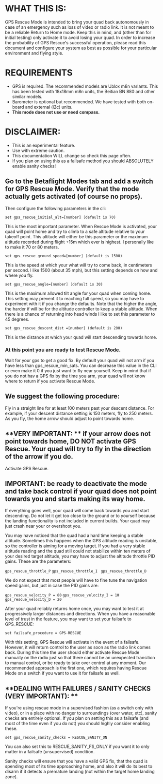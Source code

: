 # **WHAT THIS IS:**

GPS Rescue Mode is intended to bring your quad back autonomously in case of an emergency such as loss of video or radio link. It is not meant to be a reliable Return to Home mode. Keep this in mind, and (other than for initial testing) only activate it to avoid losing your quad. In order to increase the probability of GPS Rescue's successful operation, please read this document and configure your system as best as possible for your particular environment and flying style.

# **REQUIREMENTS**

* GPS is required. The recommended models are Ublox m8n variants. This has been tested with 18x18mm m8n units, the Beitian BN 880 and other similar models. 
* Barometer is optional but recommended. We have tested with both on-board and external (i2c) units.
* **This mode does not use or need compass.**

# **DISCLAIMER**: 
*  This is an experimental feature.
*  Use with extreme caution.
*  This documentation WILL change so check this page often. 
*  If you plan on using this as a failsafe method you should ABSOLUTELY enable sanity checks!

## Go to the Betaflight Modes tab and add a switch for GPS Rescue Mode. Verify that the mode actually gets activated (of course no props).

Then configure the following parameters in the cli:

`set gps_rescue_initial_alt=[number] (default is 70)`

This is the most important parameter. When Rescue Mode is activated, your quad will point home and try to climb to a safe altitude relative to your takeoff point. This altitude will either be this parameter or the maximum altitude recorded during flight +15m which ever is highest. I personally like to make it 70 or 80 meters.

`set gps_rescue_ground_speed=[number] (default is 1500)`


This is the speed at which your what will try to come back, in centimeters per second. I like 1500 (about 35 mph), but this setting depends on how and where you fly.

`set gps_rescue_angle=[number] (default is 30)`


This is the maximum allowed tilt angle for your quad when coming home. This setting may prevent it to reaching full speed, so you may have to experiment with it if you change the defaults. Note that the higher the angle, the harder if will be for the altitude controller to keep a stable altitude. When there is a chance of returning into head winds I 
  like to set this parameter to 45 degrees.

`set gps_rescue_descent_dist =[number] (default is 200)`


This is the distance at which your quad will start descending towards home.

### At this point you are ready to test Rescue Mode. 
 Wait for your gps to get a good fix. 
 By default your quad will not arm if you have less than gps_rescue_min_sats. 
You can decrease this value in the CLI or even make it 0 if you just want to fly near yourself. Keep in mind that if you do not hav a GPS fix by the time you arm, your quad will not know where to return if you activate Rescue Mode.
## We suggest the following procedure:

Fly in a straight line for at least 100 meters past your descent distance. For example, if your descent distance setting is 150 meters, fly to 250 meters. As you fly, the home arrow should adjust to point towards home.



 ## **VERY IMPORTANT: **  if your arrow does not point towards home, **DO NOT** activate GPS Rescue. Your quad will try to fly in the direction of the arrow if you do.
Activate GPS Rescue. 

## **IMPORTANT**: be ready to deactivate the mode and take back control if your quad does not point towards you and starts making its way home.

If everything goes well, your quad will come back towards you and start descending. Do not let it get too close to the ground or to yourself because the landing functionality is not included in current builds. Your quad may just crash near your or overshoot you.

You may have noticed that the quad had a hard time keeping a stable altitude. Sometimes this happens when the GPS altitude reading is unstable, so the controller is aiming for a moving target. If you had a very stable altitude reading and the quad still could not stabilize within ten meters of your desired target altitude, you may have to adjust the altitude throttle PID gains. These are the parameters:

`gps_rescue_throttle_P`
`gps_rescue_throttle_I `
`gps_rescue_throttle_D`


We do not expect that most people will have to fine tune the navigation speed gains, but just in case the PID gains are:

`gps_rescue_velocity_P = 80`
`gps_rescue_velocity_I = 10`
`gps_rescue_velocity_D = 20`


After your quad reliably returns home once, you may want to test it at progressively larger distances and directions. When you have a reasonable level of trust in the feature, you may want to set your failsafe to GPS_RESCUE:

`set failsafe_procedure = GPS-RESCUE`

With this setting, GPS Rescue will activate in the event of a failsafe. However, it will return control to the user as soon as the radio link comes back. During this time the user should either activate Rescue Mode manually on the radio just so that there cannot be an unexpected transition to manual control, or be ready to take over control at any moment. Our recommended approach is the first one, which requires having Rescue Mode on a switch if you want to use it for failsafe as well.

## **DEALING WITH FAILURES / SANITY CHECKS (VERY IMPORTANT): **

If you're using rescue mode in a supervised fashion (as a switch only with video), or in a place with no danger to surroundings (over water, etc), sanity checks are entirely optional.  If you plan on setting this as a failsafe (and most of the time even if you do not) you should highly consider enabling these.

`set gps_rescue_sanity_checks = RESCUE_SANITY_ON`

You can also set this to RESCUE_SANITY_FS_ONLY if you want it to only matter in a failsafe (unsupervised) condition.  

Sanity checks will ensure that you have a valid GPS fix, that the quad is spending most of its time approaching home, and also it will do its best to disarm if it detects a premature landing (not within the target home landing zone). 